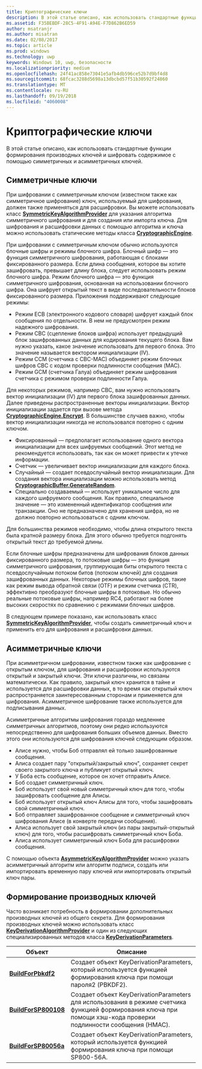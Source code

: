 ```yaml
---
title: Криптографические ключи
description: В этой статье описано, как использовать стандартные функции формирования производных ключей и шифровать содержимое с помощью симметричных и асимметричных ключей.
ms.assetid: F35BEBDF-28C5-4F91-A94E-F7D862B6ED59
author: msatranjr
ms.author: misatran
ms.date: 02/08/2017
ms.topic: article
ms.prod: windows
ms.technology: uwp
keywords: Windows 10, uwp, безопасности
ms.localizationpriority: medium
ms.openlocfilehash: 24f41ac858e73041e5afb4db596ce52b7d9bf4d8
ms.sourcegitcommit: 68fcac3288d5698a13dbcbd57f51b30592f24860
ms.translationtype: MT
ms.contentlocale: ru-RU
ms.lasthandoff: 09/19/2018
ms.locfileid: "4060008"
---
```

# <a name="cryptographic-keys"></a>Криптографические ключи




В этой статье описано, как использовать стандартные функции формирования производных ключей и шифровать содержимое с помощью симметричных и асимметричных ключей. 

## <a name="symmetric-keys"></a>Симметричные ключи


При шифровании с симметричным ключом (известном также как симметричное шифрование) ключ, используемый для шифрования, должен также применяться для расшифровки. Вы можете использовать класс [**SymmetricKeyAlgorithmProvider**](https://msdn.microsoft.com/library/windows/apps/br241537) для указания алгоритма симметричного шифрования и для создания или импорта ключа. Для шифрования и расшифровки данных с помощью алгоритма и ключа можно использовать статические методы класса [**CryptographicEngine**](https://msdn.microsoft.com/library/windows/apps/br241490).

При шифровании с симметричным ключом обычно используются блочные шифры и режимы блочного шифра. Блочный шифр — это функция симметричного шифрования, работающая с блоками фиксированного размера. Если длина сообщения, которое вы хотите зашифровать, превышает длину блока, следует использовать режим блочного шифра. Режим блочного шифра — это функция симметричного шифрования, основанная на использовании блочного шифра. Она шифрует открытый текст в виде последовательности блоков фиксированного размера. Приложения поддерживают следующие режимы:

-   Режим ECB (электронного кодового словаря) шифрует каждый блок сообщения по отдельности. В нем не предусмотрен режим надежного шифрования.
-   Режим CBC (сцепление блоков шифра) использует предыдущий блок зашифрованных данных для кодирования текущего блока. Вам нужно указать, какое значение использовать для первого блока. Это значение называется вектором инициализации (IV).
-   Режим CCM (счетчика с CBC-MAC) объединяет режим блочных шифров CBC с кодом проверки подлинности сообщения (MAC).
-   Режим	GCM (счетчика Галуа) объединяет режим шифрования счетчика с режимом проверки подлинности Галуа.

Для некоторых режимов, например CBC, вам нужно использовать вектор инициализации (IV) для первого блока зашифрованных данных. Далее приведены распространенные векторы инициализации. Вектор инициализации задается при вызове метода [**CryptographicEngine.Encrypt**](https://msdn.microsoft.com/library/windows/apps/br241494). В большинстве случаев важно, чтобы вектор инициализации никогда не использовался повторно с одним ключом.

-   Фиксированный — предполагает использование одного вектора инициализации для всех шифруемых сообщений. Этот метод не рекомендуется использовать, так как он может привести к утечке информации.
-   Счетчик — увеличивает вектор инициализации для каждого блока.
-   Случайный — создает псевдослучайный вектор инициализации. Для создания вектора инициализации можно использовать метод [**CryptographicBuffer.GenerateRandom**](https://msdn.microsoft.com/library/windows/apps/br241392).
-   Специально создаваемый — использует уникальное число для каждого шифруемого сообщения. Как правило, специальное значение — это измененный идентификатор сообщения или транзакции. Оно не предназначено для хранения шифра, но не должно повторно использоваться с одним ключом.

Для большинства режимов необходимо, чтобы длина открытого текста была кратной размеру блока. Для этого обычно требуется подгонять открытый текст до требуемой длины.

Если блочные шифры предназначены для шифрования блоков данных фиксированного размера, то потоковые шифры — это функция симметричного шифрования, группирующая биты открытого текста с псевдослучайным потоком битов (потоком ключей) для создания зашифрованных данных. Некоторые режимы блочных шифров, такие как режим вывода обратной связи (OTF) и режим счетчика (CTR), эффективно преобразуют блочные шифры в потоковые. Но обычно реальные потоковые шифры, например RC4, работают на более высоких скоростях по сравнению с режимами блочных шифров.

В следующем примере показано, как использовать класс [**SymmetricKeyAlgorithmProvider**](https://msdn.microsoft.com/library/windows/apps/br241537), чтобы создать симметричный ключ и применить его для шифрования и расшифровки данных.

## <a name="asymmetric-keys"></a>Асимметричные ключи


При асимметричном шифровании, известном также как шифрование с открытым ключом, для шифрования и расшифровки используются открытый и закрытый ключи. Эти ключи различны, но связаны математически. Как правило, закрытый ключ хранится в тайне и используется для расшифровки данных, в то время как открытый ключ распространяется заинтересованным сторонам и применяется для шифрования. Асимметричное шифрование также используется для подписывания данных.

Асимметричные алгоритмы шифрования гораздо медленнее симметричных алгоритмов, поэтому они редко используются непосредственно для шифрования больших объемов данных. Вместо этого они используются для шифрования ключей следующим образом.

-   Алисе нужно, чтобы Боб отправлял ей только зашифрованные сообщения.
-   Алиса создает пару "открытый/закрытый ключ", сохраняет секрет своего закрытого ключа и публикует открытый ключ.
-   У Боба есть сообщение, которое он хочет отправить Алисе.
-   Боб создает симметричный ключ.
-   Боб использует свой новый симметричный ключ для того, чтобы зашифровать сообщение для Алисы.
-   Боб использует открытый ключ Алисы для того, чтобы зашифровать свой симметричный ключ.
-   Боб отправляет зашифрованное сообщение и симметричный ключ шифрования Алисе (в конверте передачи сообщения).
-   Алиса использует свой закрытый ключ (из пары закрытый-открытый ключ) для того, чтобы расшифровать симметричный ключ Боба.
-   Алиса использует симметричный ключ Боба для расшифровки сообщения.

С помощью объекта [**AsymmetricKeyAlgorithmProvider**](https://msdn.microsoft.com/library/windows/apps/br241478) можно указать асимметричный алгоритм или алгоритм подписи, создать или импортировать временную пару ключей или импортировать открытый ключ пары.

## <a name="deriving-keys"></a>Формирование производных ключей


Часто возникает потребность в формировании дополнительных производных ключей из общего секрета. Для формирования производных ключей можно использовать класс [**KeyDerivationAlgorithmProvider**](https://msdn.microsoft.com/library/windows/apps/br241518) и один из следующих специализированных методов класса [**KeyDerivationParameters**](https://msdn.microsoft.com/library/windows/apps/br241524).

| Объект                                                                            | Описание                                                                                                                                |
|-----------------------------------------------------------------------------------|--------------------------------------------------------------------------------------------------------------------------------------------|
| [**BuildForPbkdf2**](https://msdn.microsoft.com/library/windows/apps/br241525)    | Создает объект KeyDerivationParameters, который используется функцией формирования ключа при помощи пароля2 (PBKDF2).                                 |
| [**BuildForSP800108**](https://msdn.microsoft.com/library/windows/apps/br241526)  | Создает объект KeyDerivationParameters для использования в режиме счетчика функцией формирования ключа при помощи хэш-кода проверки подлинности сообщения (HMAC). |
| [**BuildForSP80056a**](https://msdn.microsoft.com/library/windows/apps/br241527)  | Создает объект KeyDerivationParameters, который используется функцией формирования ключа при помощи SP800-56A.                                                 |

 
